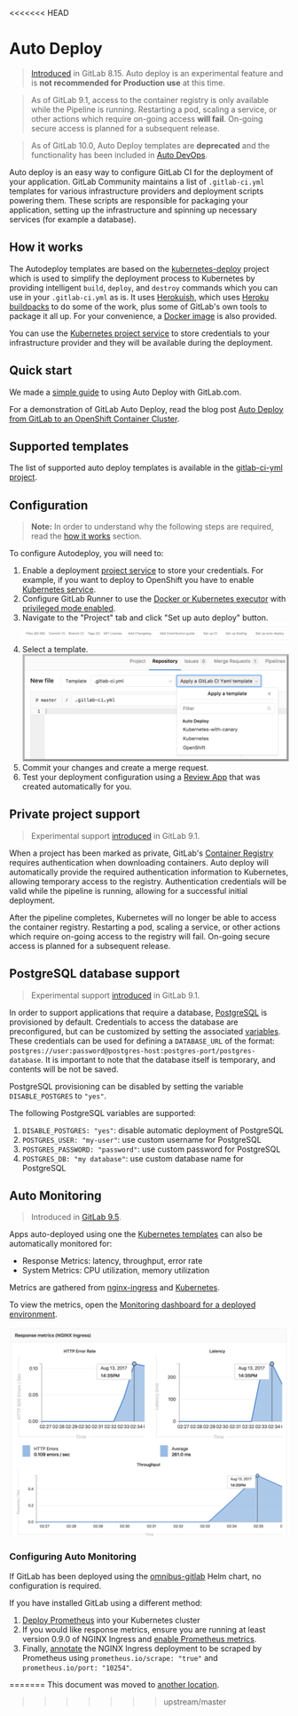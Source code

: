 <<<<<<< HEAD
# Auto Deploy

> [Introduced][mr-8135] in GitLab 8.15.
> Auto deploy is an experimental feature and is **not recommended for Production use** at this time.

> As of GitLab 9.1, access to the container registry is only available while the
Pipeline is running. Restarting a pod, scaling a service, or other actions which
require on-going access **will fail**. On-going secure access is planned for a
subsequent release.

> As of GitLab 10.0, Auto Deploy templates are **deprecated** and the
functionality has been included in [Auto
DevOps](../../topics/autodevops/index.md).

Auto deploy is an easy way to configure GitLab CI for the deployment of your
application. GitLab Community maintains a list of `.gitlab-ci.yml`
templates for various infrastructure providers and deployment scripts
powering them. These scripts are responsible for packaging your application,
setting up the infrastructure and spinning up necessary services (for
example a database).

## How it works

The Autodeploy templates are based on the [kubernetes-deploy][kube-deploy]
project which is used to simplify the deployment process to Kubernetes by
providing intelligent `build`, `deploy`, and `destroy` commands which you can
use in your `.gitlab-ci.yml` as is. It uses [Herokuish](https://github.com/gliderlabs/herokuish),
which uses [Heroku buildpacks](https://devcenter.heroku.com/articles/buildpacks)
to do some of the work, plus some of GitLab's own tools to package it all up. For
your convenience, a [Docker image][kube-image] is also provided.

You can use the [Kubernetes project service](../../user/project/integrations/kubernetes.md)
to store credentials to your infrastructure provider and they will be available
during the deployment.

## Quick start

We made a [simple guide](quick_start_guide.md) to using Auto Deploy with GitLab.com.

For a demonstration of GitLab Auto Deploy, read the blog post [Auto Deploy from GitLab to an OpenShift Container Cluster](https://about.gitlab.com/2017/05/16/devops-containers-gitlab-openshift/).

## Supported templates

The list of supported auto deploy templates is available in the
[gitlab-ci-yml project][auto-deploy-templates].

## Configuration

>**Note:**
In order to understand why the following steps are required, read the
[how it works](#how-it-works) section.

To configure Autodeploy, you will need to:

1. Enable a deployment [project service][project-services] to store your
   credentials. For example, if you want to deploy to OpenShift you have to
   enable [Kubernetes service][kubernetes-service].
1. Configure GitLab Runner to use the
   [Docker or Kubernetes executor](https://docs.gitlab.com/runner/executors/) with
   [privileged mode enabled][docker-in-docker].
1. Navigate to the "Project" tab and click "Set up auto deploy" button.
   ![Auto deploy button](img/auto_deploy_button.png)
1. Select a template.
  ![Dropdown with auto deploy templates](img/auto_deploy_dropdown.png)
1. Commit your changes and create a merge request.
1. Test your deployment configuration using a [Review App][review-app] that was
   created automatically for you.

## Private project support

> Experimental support [introduced][mr-2] in GitLab 9.1.

When a project has been marked as private, GitLab's [Container Registry][container-registry] requires authentication when downloading containers. Auto deploy will automatically provide the required authentication information to Kubernetes, allowing temporary access to the registry. Authentication credentials will be valid while the pipeline is running, allowing for a successful initial deployment.

After the pipeline completes, Kubernetes will no longer be able to access the container registry. Restarting a pod, scaling a service, or other actions which require on-going access to the registry will fail. On-going secure access is planned for a subsequent release.

## PostgreSQL database support

> Experimental support [introduced][mr-8] in GitLab 9.1.

In order to support applications that require a database, [PostgreSQL][postgresql] is provisioned by default. Credentials to access the database are preconfigured, but can be customized by setting the associated [variables](#postgresql-variables). These credentials can be used for defining a `DATABASE_URL` of the format: `postgres://user:password@postgres-host:postgres-port/postgres-database`. It is important to note that the database itself is temporary, and contents will be not be saved.

PostgreSQL provisioning can be disabled by setting the variable `DISABLE_POSTGRES` to `"yes"`.

The following PostgreSQL variables are supported:

1. `DISABLE_POSTGRES: "yes"`: disable automatic deployment of PostgreSQL
1. `POSTGRES_USER: "my-user"`: use custom username for PostgreSQL
1. `POSTGRES_PASSWORD: "password"`: use custom password for PostgreSQL
1. `POSTGRES_DB: "my database"`: use custom database name for PostgreSQL

## Auto Monitoring

> Introduced in [GitLab 9.5](https://gitlab.com/gitlab-org/gitlab-ce/merge_requests/13438).

Apps auto-deployed using one the [Kubernetes templates](#supported-templates) can also be automatically monitored for:

* Response Metrics: latency, throughput, error rate
* System Metrics: CPU utilization, memory utilization

Metrics are gathered from [nginx-ingress](../../user/project/integrations/prometheus_library/nginx_ingress.md) and [Kubernetes](../../user/project/integrations/prometheus_library/kubernetes.md).

To view the metrics, open the [Monitoring dashboard for a deployed environment](../environments.md#monitoring-environments).

![Auto Metrics](img/auto_monitoring.png)

### Configuring Auto Monitoring

If GitLab has been deployed using the [omnibus-gitlab](../../install/kubernetes/gitlab_omnibus.md) Helm chart, no configuration is required.

If you have installed GitLab using a different method:

1. [Deploy Prometheus](../../user/project/integrations/prometheus.md#configuring-your-own-prometheus-server-within-kubernetes) into your Kubernetes cluster
1. If you would like response metrics, ensure you are running at least version 0.9.0 of NGINX Ingress and [enable Prometheus metrics](https://github.com/kubernetes/ingress/blob/master/examples/customization/custom-vts-metrics/nginx/nginx-vts-metrics-conf.yaml).
1. Finally, [annotate](https://kubernetes.io/docs/concepts/overview/working-with-objects/annotations/) the NGINX Ingress deployment to be scraped by Prometheus using `prometheus.io/scrape: "true"` and `prometheus.io/port: "10254"`.

[mr-8135]: https://gitlab.com/gitlab-org/gitlab-ce/merge_requests/8135
[mr-2]: https://gitlab.com/gitlab-examples/kubernetes-deploy/merge_requests/2
[mr-8]: https://gitlab.com/gitlab-examples/kubernetes-deploy/merge_requests/8
[project-settings]: https://docs.gitlab.com/ce/public_access/public_access.html
[project-services]: ../../user/project/integrations/project_services.md
[auto-deploy-templates]: https://gitlab.com/gitlab-org/gitlab-ci-yml/tree/master/autodeploy
[kubernetes-service]: ../../user/project/integrations/kubernetes.md
[docker-in-docker]: ../docker/using_docker_build.md#use-docker-in-docker-executor
[review-app]: ../review_apps/index.md
[kube-image]: https://gitlab.com/gitlab-examples/kubernetes-deploy/container_registry "Kubernetes deploy Container Registry"
[kube-deploy]: https://gitlab.com/gitlab-examples/kubernetes-deploy "Kubernetes deploy example project"
[container-registry]: https://docs.gitlab.com/ce/user/project/container_registry.html
[postgresql]: https://www.postgresql.org/
=======
This document was moved to [another location](../../topics/autodevops/index.md#auto-deploy).
>>>>>>> upstream/master
